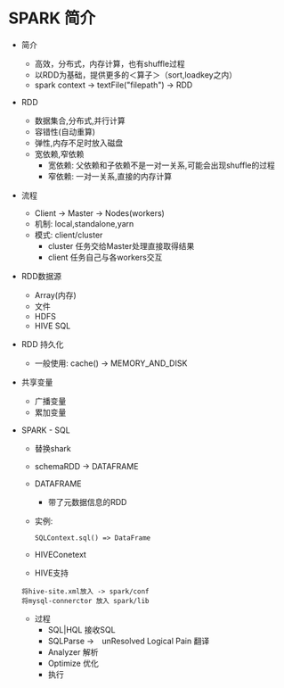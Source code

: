 SPARK 简介
===================

- 简介
  - 高效，分布式，内存计算，也有shuffle过程
  - 以RDD为基础，提供更多的＜算子＞（sort,loadkey之内）
  - spark context -> textFile("filepath") -> RDD

- RDD
  - 数据集合,分布式,并行计算
  - 容错性(自动重算)
  - 弹性,内存不足时放入磁盘
  - 宽依赖,窄依赖
    - 宽依赖: 父依赖和子依赖不是一对一关系,可能会出现shuffle的过程
    - 窄依赖: 一对一关系,直接的内存计算

- 流程
  - Client -> Master -> Nodes(workers)
  - 机制: local,standalone,yarn
  - 模式: client/cluster
    - cluster 任务交给Master处理直接取得结果
    - client 任务自己与各workers交互

- RDD数据源
  - Array(内存)
  - 文件
  - HDFS
  - HIVE SQL

- RDD 持久化
  - 一般使用: cache() -> MEMORY_AND_DISK

- 共享变量
  - 广播变量
  - 累加变量

- SPARK - SQL
  - 替换shark
  - schemaRDD -> DATAFRAME
  - DATAFRAME
    - 带了元数据信息的RDD
  - 实例:
    ```
    SQLContext.sql() => DataFrame
    ```
  - HIVEConetext

  - HIVE支持
  ```
  将hive-site.xml放入 -> spark/conf
  将mysql-connerctor 放入 spark/lib
  ```
  - 过程
    - SQL|HQL 接收SQL
    - SQLParse ->　unResolved Logical Pain 翻译
    - Analyzer 解析
    - Optimize 优化
    - 执行
